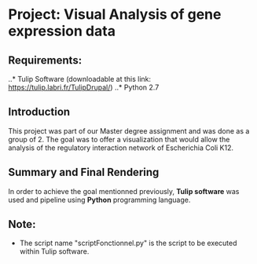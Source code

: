 # Project: Visual Analysis of gene expression data

## Requirements:
..* Tulip Software (downloadable at this link: https://tulip.labri.fr/TulipDrupal/)
..* Python 2.7

## Introduction
This project was part of our Master degree assignment and was done as a group of 2. The goal was to offer a visualization that would allow the analysis of the regulatory interaction network of Escherichia Coli K12.

## Summary and Final Rendering
In order to achieve the goal mentionned previously, **Tulip software** was used and pipeline using **Python** programming language. 


## Note:
- The script name "scriptFonctionnel.py" is the script to be executed within Tulip software.

